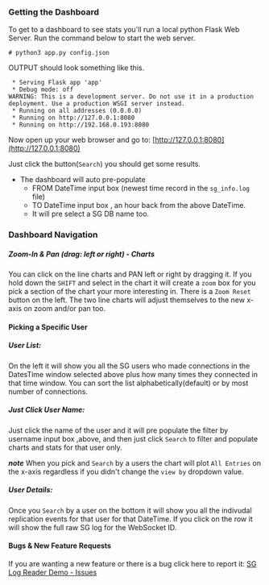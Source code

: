 
### Getting the Dashboard

To get to a dashboard to see stats you'll run a local python Flask Web Server. Run the command below to start the web server.

```console
# python3 app.py config.json
```

OUTPUT should look something like this.

```console
 * Serving Flask app 'app'
 * Debug mode: off
WARNING: This is a development server. Do not use it in a production deployment. Use a production WSGI server instead.
 * Running on all addresses (0.0.0.0)
 * Running on http://127.0.0.1:8080
 * Running on http://192.168.0.193:8080
```

Now open up your web browser and go to: [http://127.0.0.1:8080](http://127.0.0.1:8080)


Just click the button(`Search`) you should get some results.

* The dashboard will auto pre-populate 
   - FROM DateTime input box (newest time record in the `sg_info.log` file) 
   - TO DateTime input box , an hour back from the above DateTime.
   - It will pre select a SG DB name too.


### Dashboard Navigation

##### Zoom-In & Pan (drag: left or right) - Charts
You can click on the line charts and PAN left or right by dragging it. If you hold down the `SHIFT` and select in the chart it will create a `zoom` box for you pick a section of the chart your more interesting in. There is a `Zoom Reset` button on the left. The two line charts will adjust themselves to the new x-axis on zoom and/or pan too.

#### Picking a Specific User

##### User List:

On the left it will show you all the SG users who made connections in the DatesTime window selected above plus how many times they connected in that time window. 
You can sort the list alphabetically(default) or by most number of connections.

##### Just Click User Name:
Just click the name of the user and it will pre populate the filter by username input box ,above, and then just click `Search` to filter and populate charts and stats for that user only.

***note*** When you pick and `Search` by a users the chart will plot `All Entries` on the x-axis regardless if you didn't change the `view by` dropdown value.

##### User Details:

Once you `Search` by a user on the bottom it will show you all the indivudal replication events for that user for that DateTime. If you click on the row it will show the full raw SG log for the WebSocket ID.

#### Bugs & New Feature Requests

If you are wanting a new feature or there is a bug click here to report it: [SG Log Reader Demo - Issues](https://github.com/Fujio-Turner/sg-log-reader-demo/issues)